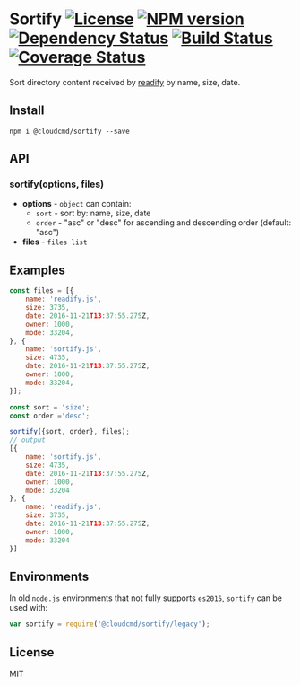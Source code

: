 # Sortify [![License][LicenseIMGURL]][LicenseURL] [![NPM version][NPMIMGURL]][NPMURL] [![Dependency Status][DependencyStatusIMGURL]][DependencyStatusURL] [![Build Status][BuildStatusIMGURL]][BuildStatusURL] [![Coverage Status][CoverageIMGURL]][CoverageURL]

[NPMIMGURL]:                https://img.shields.io/npm/v/@cloudcmd/sortify.svg?style=flat
[BuildStatusIMGURL]:        https://img.shields.io/travis/cloudcmd/sortify/master.svg?style=flat
[DependencyStatusIMGURL]:   https://img.shields.io/david/cloudcmd/sortify.svg?style=flat
[LicenseIMGURL]:            https://img.shields.io/badge/license-MIT-317BF9.svg?style=flat
[NPMURL]:                   https://npmjs.org/package/@cloudcmd/sortify "npm"
[BuildStatusURL]:           https://travis-ci.org/cloudcmd/sortify  "Build Status"
[DependencyStatusURL]:      https://david-dm.org/cloudcmd/sortify "Dependency Status"
[LicenseURL]:               https://tldrlegal.com/license/mit-license "MIT License"

Sort directory content received by [readify](https://github.com/coderaiser/readify) by name, size, date.

## Install

```
npm i @cloudcmd/sortify --save
```

## API

### sortify(options, files)

- **options** - `object` can contain:
  - `sort` - sort by: name, size, date
  - `order` - "asc" or "desc" for ascending and descending order (default: "asc")
- **files** - `files list`

## Examples

```js
const files = [{
    name: 'readify.js',
    size: 3735,
    date: 2016-11-21T13:37:55.275Z,
    owner: 1000,
    mode: 33204,
}, {
    name: 'sortify.js',
    size: 4735,
    date: 2016-11-21T13:37:55.275Z,
    owner: 1000,
    mode: 33204,
}];

const sort = 'size';
const order ='desc';

sortify({sort, order}, files);
// output
[{
    name: 'sortify.js',
    size: 4735,
    date: 2016-11-21T13:37:55.275Z,
    owner: 1000,
    mode: 33204
}, {
    name: 'readify.js',
    size: 3735,
    date: 2016-11-21T13:37:55.275Z,
    owner: 1000,
    mode: 33204
}]
```

## Environments

In old `node.js` environments that not fully supports `es2015`, `sortify` can be used with:

```js
var sortify = require('@cloudcmd/sortify/legacy');

```
## License

MIT

[CoverageURL]:              https://coveralls.io/github/cloudcmd/sortify?branch=master
[CoverageIMGURL]:           https://coveralls.io/repos/cloudcmd/sortify/badge.svg?branch=master&service=github

